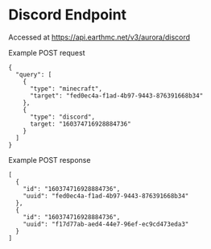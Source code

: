 # Discord Endpoint
Accessed at https://api.earthmc.net/v3/aurora/discord

Example POST request
```json5
{
  "query": [
    {
      "type": "minecraft",
      "target": "fed0ec4a-f1ad-4b97-9443-876391668b34"
    },
    {
      "type": "discord",
      target: "160374716928884736"
    }
  ]
}
```

Example POST response
```json5
[
  {
    "id": "160374716928884736",
    "uuid": "fed0ec4a-f1ad-4b97-9443-876391668b34"
  },
  {
    "id": "160374716928884736",
    "uuid": "f17d77ab-aed4-44e7-96ef-ec9cd473eda3"
  }
]
```
